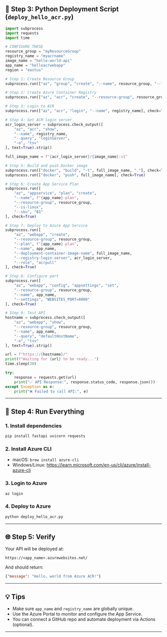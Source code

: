 ## 🚀 Step 3: Python Deployment Script (`deploy_hello_acr.py`)

```python
import subprocess
import requests
import time

# CONFIGURE THESE
resource_group = "myResourceGroup"
registry_name = "myacrname"
image_name = "hello-world-api"
app_name = "helloacrwebapp"
region = "eastus"

# Step 1: Create Resource Group
subprocess.run(["az", "group", "create", "--name", resource_group, "--location", region], check=True)

# Step 2: Create Azure Container Registry
subprocess.run(["az", "acr", "create", "--resource-group", resource_group, "--name", registry_name, "--sku", "Basic"], check=True)

# Step 3: Login to ACR
subprocess.run(["az", "acr", "login", "--name", registry_name], check=True)

# Step 4: Get ACR login server
acr_login_server = subprocess.check_output([
    "az", "acr", "show",
    "--name", registry_name,
    "--query", "loginServer",
    "-o", "tsv"
], text=True).strip()

full_image_name = f"{acr_login_server}/{image_name}:v1"

# Step 5: Build and push Docker image
subprocess.run(["docker", "build", "-t", full_image_name, "."], check=True)
subprocess.run(["docker", "push", full_image_name], check=True)

# Step 6: Create App Service Plan
subprocess.run([
    "az", "appservice", "plan", "create",
    "--name", f"{app_name}-plan",
    "--resource-group", resource_group,
    "--is-linux",
    "--sku", "B1"
], check=True)

# Step 7: Deploy to Azure App Service
subprocess.run([
    "az", "webapp", "create",
    "--resource-group", resource_group,
    "--plan", f"{app_name}-plan",
    "--name", app_name,
    "--deployment-container-image-name", full_image_name,
    "--registry-login-server", acr_login_server,
    "--role", "acrpull"
], check=True)

# Step 8: Configure port
subprocess.run([
    "az", "webapp", "config", "appsettings", "set",
    "--resource-group", resource_group,
    "--name", app_name,
    "--settings", "WEBSITES_PORT=8000"
], check=True)

# Step 9: Test API
hostname = subprocess.check_output([
    "az", "webapp", "show",
    "--resource-group", resource_group,
    "--name", app_name,
    "--query", "defaultHostName",
    "-o", "tsv"
], text=True).strip()

url = f"https://{hostname}/"
print(f"Waiting for {url} to be ready...")
time.sleep(30)

try:
    response = requests.get(url)
    print("✅ API Response:", response.status_code, response.json())
except Exception as e:
    print("❌ Failed to call API:", e)
```

---

## 🧪 Step 4: Run Everything

### 1. Install dependencies
```bash
pip install fastapi uvicorn requests
```

### 2. Install Azure CLI
- macOS: `brew install azure-cli`
- Windows/Linux: https://learn.microsoft.com/en-us/cli/azure/install-azure-cli

### 3. Login to Azure
```bash
az login
```

### 4. Deploy to Azure
```bash
python deploy_hello_acr.py
```

---

## 🌐 Step 5: Verify

Your API will be deployed at:

```
https://<app_name>.azurewebsites.net/
```

And should return:

```json
{"message": "Hello, world from Azure ACR!"}
```

---

## 💡 Tips

- Make sure `app_name` and `registry_name` are globally unique.
- Use the Azure Portal to monitor and configure the App Service.
- You can connect a GitHub repo and automate deployment via Actions (optional).

---
